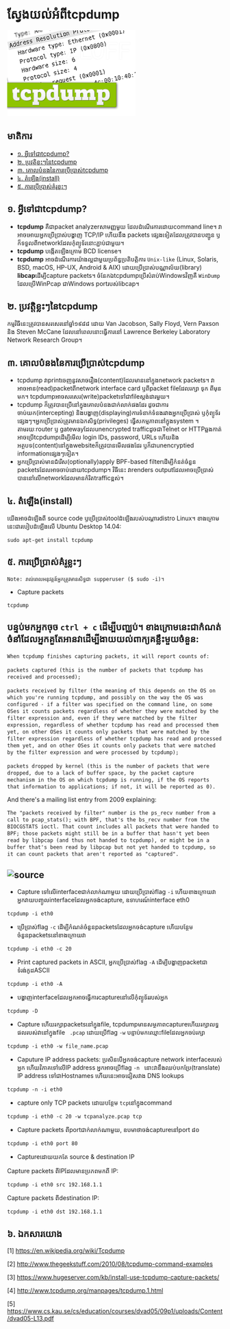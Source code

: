 ស្វែងយល់អំពី**tcpdump**
==========================

![tcpdump](/img/tcpdump.png)

## <a name="pre">មាតិការ</a>

* [១. អ្វីទៅជាtcpdump?](#def)
* [២. ប្រវត្តិខ្លះៗនៃtcpdump](#history)
* [៣. គោលបំនងនៃការប្រើប្រាស់tcpdump](#uses)
* [៤. តំឡើង(install)](#install)
* [៥. ការប្រើប្រាស់គំរូខ្លះៗ](#basic)

## <a name="def">១. អ្វីទៅជាtcpdump?</a>

- **tcpdump** គឺជាpacket analyzerសាមញ្ញមួយ ដែលដំណើរការដោយcommand line។ វាអាចអោយអ្នកប្រើប្រាស់បង្ហាញ TCP/IP ហើយនឹង packets ផ្សេងទៀតដែល​ត្រូវបានបញ្ជូន​ ឫក៏ទទួលពីnetworkដែលកុំព្យូទ័រនោះភ្ជាប់ជាមួយ។
- **tcpdump**​ បង្កើតឡើងក្រោម BCD license។
- **tcpdump** អាចដំណើរការយ៉ាងល្អជាមួយប្រព័ន្ធប្រតិបត្តិការ `Unix-like` (Linux, Solaris, BSD, macOS, HP-UX, Android & AIX) ដោយប្រើប្រាស់​បណ្ណាល័យ(library)​ **libcap**ដើម្បីcapture packets។ ចំនែកឯtcpdump​ប្រើសំរាប់​Windowsវិញគឺ `WinDump` ដែលប្រើWinPcap​ ជាWindows portរបស់​libcap។


## <a name="history">២. ប្រវត្តិខ្លះៗនៃtcpdump</a>

កម្មវិធីនេះត្រូវបានសរសេរនៅឆ្នាំ១៩៨៨ ដោយ Van Jacobson, Sally Floyd, Vern Paxson និង Steven McCane ដែលនៅពេលនោះធ្វើការនៅ Lawrence Berkeley Laboratory Network Research Group។

## <a name="uses">៣. គោលបំនងនៃការប្រើប្រាស់tcpdump</a>
- tcpdump វាprintចេញនូវសាចរឿង(content)ដែលមាននៅក្នុងnetwork packets។ វាអាចអាន(read)packetពីnetwork interface card ឫពីpacket fileដែលរក្សា ទុក ពីមុន​មក។ tcpdumpអាចសរសេរ(write)packetទៅជាfileស្តង់ដារមួយ។
- tcpdump ក៏ត្រូវបានប្រើនៅក្នុងគោលបំនងជាក់លាក់ផងដែរ ដូចជាការចាប់យក(intercepting) និងបង្ហាញ(displaying)ការទំនាក់ទំនងរវាងអ្នកប្រើប្រាស់ ឫកុំព្យូទ័រផ្សេងៗ។​ អ្នកប្រើប្រាស់ត្រូវមានឯកសិទ្ធ(privileges) ធ្វើសកម្មភាព​នៅក្នុង​system​ ។ តាមរយៈrouter ឫ gatewayដែលunencrypted trafficដូចជាTelnet or HTTPឆ្លងកាត់ អាចប្រើtcpdumpដើម្បីមើល login IDs, password, URLs ហើយនិង​អត្ថបទ(content)នៅក្នុងwebsiteក៏ត្រូវបានមើលផងដែរ ឫក៏ជាunencryptied informationផ្សេងៗទៀត។
- អ្នកប្រើប្រាស់មានជំរើស(optionally)apply BPF-based filterដើម្បីកំនត់ចំនួន​packetsដែលអាចចាប់ដោយtcpdump។ វិធីនេះ វាrenders outputដែលអាចប្រើប្រាស់​បាននៅលើnetworkដែលមានកំរិតtrafficខ្ពស់។

## <a name="install">៤. តំឡើង(install)</a>

យើងអាចដំឡើងពី source code​ ឫប្រើប្រាស់toolដំឡើងរបស់បណ្ដារdistro Linux។ ខាងក្រោមនេះជារបៀបដំឡើងលើ Ubuntu Desktop 14.04:
```
sudo apt-get install tcpdump
```

## <a name="basic">៥. ការប្រើប្រាស់គំរូខ្លះៗ</a>

```
Note: រាល់ពេលអនុវត្តន៍អ្នកត្រូវមានសិទ្ធជា supperuser ($ sudo -i)។
```

- Capture packets
```
tcpdump
```

បន្ទប់មកអ្នកចុច `ctrl + c` ដើម្បីបញ្ឈប់។ ខាងក្រោមនេះជាកំណត់ចំនាំដែល​អ្នក​គួ​តែ​អាន​វាដើម្បីងាយយល់ពាក្យគន្លឹះមួយចំនួន:
----------------------------------------------------


    When tcpdump finishes capturing packets, it will report counts of:

    packets captured (this is the number of packets that tcpdump has received and processed);

    packets received by filter (the meaning of this depends on the OS on which you're running tcpdump, and possibly on the way the OS was configured - if a filter was specified on the command line, on some OSes it counts packets regardless of whether they were matched by the filter expression and, even if they were matched by the filter expression, regardless of whether tcpdump has read and processed them yet, on other OSes it counts only packets that were matched by the filter expression regardless of whether tcpdump has read and processed them yet, and on other OSes it counts only packets that were matched by the filter expression and were processed by tcpdump);

    packets dropped by kernel (this is the number of packets that were dropped, due to a lack of buffer space, by the packet capture mechanism in the OS on which tcpdump is running, if the OS reports that information to applications; if not, it will be reported as 0).

And there's a mailing list entry from 2009 explaining:

    The "packets received by filter" number is the ps_recv number from a call to pcap_stats(); with BPF, that's the bs_recv number from the BIOCGSTATS ioctl. That count includes all packets that were handed to BPF; those packets might still be in a buffer that hasn't yet been read by libpcap (and thus not handed to tcpdump), or might be in a buffer that's been read by libpcap but not yet handed to tcpdump, so it can count packets that aren't reported as "captured".

![source](https://unix.stackexchange.com/questions/29367/tcpdump-packets-captured-vs-packets-received-by-filter)
-------------------------------

- Capture ទៅលើinterfaceជាក់លាក់ណាមួយ ដោយប្រើប្រាស់flag `-i` ហើយ​ខាងក្រោយវាអ្នកវាយបញ្ចូលinterfaceដែលអ្នកចង់capture, ឧទាហរណ៍interface eth0
```
tcpdump -i eth0
```

- ប្រើប្រាស់flag `-c` ដើម្បីកំណត់ចំនួនpacketsដែលអ្នកចង់capture ហើយបន្ថែម​ចំនួនpacketsនៅខាងក្រោយវា
```
tcpdump -i eth0 -c 20
```

- Print captured packets in ASCII, អ្នកប្រើប្រាស់flag `-A` ដើម្បីបង្ហាញpacketជាទំរង់កូដASCII
```
tcpdump -i eth0 -A
```

- បង្ហាញinterfaceដែលអ្នកអាចធ្វើការcaptureនៅលើកុំព្យូទ័ររបស់អ្នក
```
tcpdump -D
```

- Capture ហើយរក្សាpacketsនៅក្នុងfile, tcpdump​មានសម្ថភាពcapture​ ហើយរក្សាលទ្ធផលរបស់វានៅក្នុងfile ` .pcap` ដោយប្រើflag `-w` បន្ទាប់មក​ឈ្មោះfileដែលអ្នកចប់រក្សា
```
tcpdump -i eth0 -w file_name.pcap
```

- Caputure IP address packets: ប្រសិនបើអ្នកចង់capture network interface​របស់អ្នក ហើយវិភាគទៅលើIP address អ្នកអាចប្រើflag `-n ` នោះវានឹងឈប់បក​ប្រែ(translate)​ IP address ទៅជាHostnames ហើយនេះអាចជៀសវាង DNS lookups
```
tcpdump -n -i eth0
```

- capture only TCP packets ដោយបន្ថែម `tcp`នៅក្នុងcommand
```
tcpdump -i eth0 -c 20 -w tcpanalyze.pcap tcp
```

- Capture packets ពីportជាក់លាក់ណាមួយ, ឧបមាថាចង់captureនៅport​ ៨០
```
tcpdump -i eth0 port 80
```

- Captureដោយយកតែ source & destination IP

Capture packets ពីIPដែលមានប្រភពមកពី IP:
```
tcpdump -i eth0 src 192.168.1.1
```
Capture packets ពីdestination IP:
```
tcpdump -i eth0 dst 192.168.1.1
```



## <a name="ref">៦. ឯកសារយោង</a>

[1] https://en.wikipedia.org/wiki/Tcpdump

[2] http://www.thegeekstuff.com/2010/08/tcpdump-command-examples

[3] https://www.hugeserver.com/kb/install-use-tcpdump-capture-packets/

[4] http://www.tcpdump.org/manpages/tcpdump.1.html

[5] https://www.cs.kau.se/cs/education/courses/dvad05/09p1/uploads/Content/dvad05-L13.pdf
